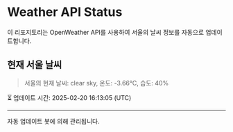 
# Weather API Status

이 리포지토리는 OpenWeather API를 사용하여 서울의 날씨 정보를 자동으로 업데이트합니다.

## 현재 서울 날씨
> 서울의 현재 날씨: clear sky, 온도: -3.66°C, 습도: 40%

⏳ 업데이트 시간: 2025-02-20 16:13:05 (UTC)

---
자동 업데이트 봇에 의해 관리됩니다.
